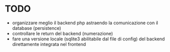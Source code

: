 # TODO

* organizzare meglio il backend php astraendo la comunicazione con il database (persistence)
* controllare le return del backend (numerazione)
* fare una versione locale (sqlite3 abilitabile dal file di config) del backend direttamente integrata nel frontend


